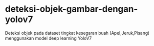 # deteksi-objek-gambar-dengan-yolov7
Deteksi objek pada dataset tingkat kesegaran buah (Apel,Jeruk,Pisang) menggunakan model deep learning YoloV7
